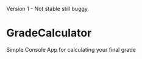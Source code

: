 Version 1 - Not stable still buggy.


GradeCalculator
===============

Simple Console App for calculating your final grade
